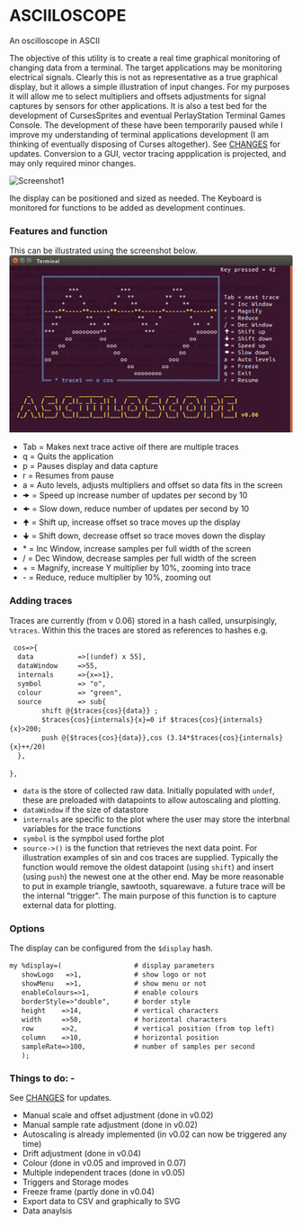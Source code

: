 # ASCIILOSCOPE
An oscilloscope in ASCII

The objective of this utility is to create a real time graphical monitoring of changing data from a terminal. The target applications may be monitoring electrical signals.  Clearly this is not as representative as a true graphical display, but it allows a simple illustration of input changes.  For my purposes it will allow me to select multipliers and offsets adjustments for signal captures by sensors for other applications.  It is also a test bed for the development of CursesSprites and eventual PerlayStation Terminal Games Console.  The development of these have been temporarily paused while I improve my understanding of terminal applications development (I am thinking of eventually disposing of Curses altogether).  See [CHANGES](https://github.com/saiftynet/ASCIILOSCOPE/blob/master/CHANGES.md) for updates. Conversion to a GUI, vector tracing appplication is projected, and may only required minor changes.

![Screenshot1](https://github.com/saiftynet/ASCIILOSCOPE/blob/master/images/asciiloscope.gif)

Ihe display can be positioned and sized as needed. The Keyboard is monitored for functions to be added as development continues.

### Features and function
This can be illustrated using the screenshot below.
![Screenshot2](https://github.com/saiftynet/ASCIILOSCOPE/blob/master/images/Version%200.06.jpg)

* Tab = Makes next trace active oif there are multiple traces
* q   = Quits the application
* p   = Pauses display and data capture
* r   = Resumes from pause
* a   = Auto levels, adjusts multipliers and offset so data fits in the screen
* 🠞   = Speed up increase number of updates per second by 10
* 🠜   = Slow down, reduce number of updates per second by 10
* 🠉   = Shift up, increase offset so trace moves up the display
* 🠋   = Shift down, decrease offset so trace moves down the display
* \*    = Inc Window, increase samples per full width of the screen
* \/    = Dec Window, decrease samples per full width of the screen
* \+    = Magnify, increase Y multiplier by 10%, zooming into trace
* \-    = Reduce, reduce multiplier by 10%, zooming out



### Adding traces
Traces are currently (from v 0.06) stored in a hash called, unsurpisingly, `%traces`.  Within this the traces are stored as references to hashes e.g.

```
 cos=>{
  data           =>[(undef) x 55],
  dataWindow     =>55,
  internals      =>{x=>1},
  symbol         => "o",
  colour         => "green",
  source         => sub{
		shift @{$traces{cos}{data}} ;
		$traces{cos}{internals}{x}=0 if $traces{cos}{internals}{x}>200;
		push @{$traces{cos}{data}},cos (3.14*$traces{cos}{internals}{x}++/20)
  },
	
},
```
* `data` is the store of collected raw data. Initially populated with `undef`, these are preloaded with datapoints to allow autoscaling and plotting.
* `dataWindow` if the size of datastore
* `internals` are specific to the plot where the user may store the interbnal variables for the trace functions
* `symbol` is the sympbol used forthe plot
* `source->()` is the function that retrieves the next data point. For illustration examples of sin and cos traces are supplied. Typically the function would remove the oldest datapoint (using `shift`) and insert (using `push`) the newest one at the other end.
May be more reasonable to put in example triangle, sawtooth, squarewave. a future trace will be the internal "trigger". The main purpose of this function is to capture external data for plotting.

### Options
The display can be configured from the `$display` hash.
```
my %display=(                  # display parameters
   showLogo   =>1,             # show logo or not
   showMenu   =>1,             # show menu or not
   enableColours=>1,           # enable colours
   borderStyle=>"double",      # border style
   height    =>14,             # vertical characters
   width     =>50,             # horizontal characters
   row       =>2,              # vertical position (from top left)
   column    =>10,             # horizontal position
   sampleRate=>100,            # number of samples per second
   );
```

### Things to do: -
See [CHANGES](https://github.com/saiftynet/ASCIILOSCOPE/blob/master/CHANGES.md) for updates.

* Manual scale and offset adjustment (done in v0.02)
* Manual sample rate adjustment      (done in v0.02)
* Autoscaling is already implemented (in v0.02 can now be triggered any time)
* Drift adjustment                   (done in v0.04)
* Colour                             (done in v0.05 and improved in 0.07)
* Multiple independent traces        (done in v0.05)
* Triggers and Storage modes         
* Freeze frame                       (partly done in v0.04) 
* Export data to CSV and graphically to SVG
* Data anaylsis


